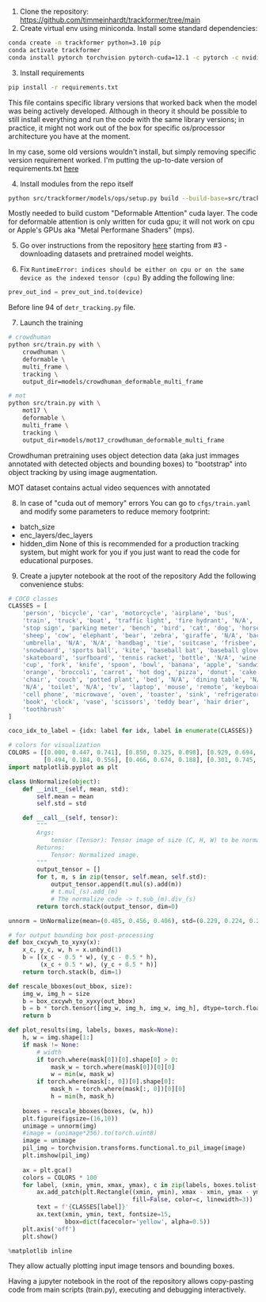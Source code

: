 1. Clone the repository: https://github.com/timmeinhardt/trackformer/tree/main
2. Create virtual env using miniconda. Install some standard dependencies:
```bash
conda create -n trackformer python=3.10 pip
conda activate trackformer
conda install pytorch torchvision pytorch-cuda=12.1 -c pytorch -c nvidia
```
3. Install requirements
```bash
pip install -r requirements.txt
```
This file contains specific library versions that worked back when the model was being actively developed. Although in theory it should be possible to still install everything and run the code with the same library versions; in practice, it might not work out of the box for specific os/processor architecture you have at the moment.   

In my case, some old versions wouldn't install, but simply removing specific version requirement worked. I'm putting the up-to-date version of requirements.txt [here](./requirements.txt)    

4. Install modules from the repo itself
```bash
python src/trackformer/models/ops/setup.py build --build-base=src/trackformer/models/ops/ install
```
Mostly needed to build custom "Deformable Attention" cuda layer. The code for deformable attention is only written for cuda gpu; it will not work on cpu or Apple's GPUs aka "Metal Performane Shaders" (mps).   

5. Go over instructions from the repository [here](https://github.com/timmeinhardt/trackformer/blob/main/docs/INSTALL.md) starting from #3 - downloading datasets and pretrained model weights.   

6. Fix `RuntimeError: indices should be either on cpu or on the same device as the indexed tensor (cpu)`
By adding the following line:
```python
prev_out_ind = prev_out_ind.to(device)
```
Before line 94 of `detr_tracking.py` file.   

7. Launch the training 
```bash
# crowdhuman
python src/train.py with \
    crowdhuman \
    deformable \
    multi_frame \
    tracking \
    output_dir=models/crowdhuman_deformable_multi_frame

# mot
python src/train.py with \
    mot17 \
    deformable \
    multi_frame \
    tracking \
    output_dir=models/mot17_crowdhuman_deformable_multi_frame
```

Crowdhuman pretraining uses object detection data (aka just immages annotated with detected objects and bounding boxes) to "bootstrap" into object tracking by using image augmentation.   

MOT dataset contains actual video sequences with annotated 

8. In case of "cuda out of memory" errors
You can go to `cfgs/train.yaml` and modify some parameters to reduce memory footprint:
- batch_size
- enc_layers/dec_layers
- hidden_dim
None of this is recommended for a production tracking system, but might work for you if you just want to read the code for educational purposes.

9. Create a jupyter notebook at the root of the repository
Add the following convenience stubs:
```python
# COCO classes
CLASSES = [
    'person', 'bicycle', 'car', 'motorcycle', 'airplane', 'bus',
    'train', 'truck', 'boat', 'traffic light', 'fire hydrant', 'N/A',
    'stop sign', 'parking meter', 'bench', 'bird', 'cat', 'dog', 'horse',
    'sheep', 'cow', 'elephant', 'bear', 'zebra', 'giraffe', 'N/A', 'backpack',
    'umbrella', 'N/A', 'N/A', 'handbag', 'tie', 'suitcase', 'frisbee', 'skis',
    'snowboard', 'sports ball', 'kite', 'baseball bat', 'baseball glove',
    'skateboard', 'surfboard', 'tennis racket', 'bottle', 'N/A', 'wine glass',
    'cup', 'fork', 'knife', 'spoon', 'bowl', 'banana', 'apple', 'sandwich',
    'orange', 'broccoli', 'carrot', 'hot dog', 'pizza', 'donut', 'cake',
    'chair', 'couch', 'potted plant', 'bed', 'N/A', 'dining table', 'N/A',
    'N/A', 'toilet', 'N/A', 'tv', 'laptop', 'mouse', 'remote', 'keyboard',
    'cell phone', 'microwave', 'oven', 'toaster', 'sink', 'refrigerator', 'N/A',
    'book', 'clock', 'vase', 'scissors', 'teddy bear', 'hair drier',
    'toothbrush'
]

coco_idx_to_label = {idx: label for idx, label in enumerate(CLASSES)}

# colors for visualization
COLORS = [[0.000, 0.447, 0.741], [0.850, 0.325, 0.098], [0.929, 0.694, 0.125],
          [0.494, 0.184, 0.556], [0.466, 0.674, 0.188], [0.301, 0.745, 0.933]]
import matplotlib.pyplot as plt

class UnNormalize(object):
    def __init__(self, mean, std):
        self.mean = mean
        self.std = std

    def __call__(self, tensor):
        """
        Args:
            tensor (Tensor): Tensor image of size (C, H, W) to be normalized.
        Returns:
            Tensor: Normalized image.
        """
        output_tensor = []
        for t, m, s in zip(tensor, self.mean, self.std):
            output_tensor.append(t.mul(s).add(m))
            # t.mul_(s).add_(m)
            # The normalize code -> t.sub_(m).div_(s)
        return torch.stack(output_tensor, dim=0)

unnorm = UnNormalize(mean=(0.485, 0.456, 0.406), std=(0.229, 0.224, 0.225))

# for output bounding box post-processing
def box_cxcywh_to_xyxy(x):
    x_c, y_c, w, h = x.unbind(1)
    b = [(x_c - 0.5 * w), (y_c - 0.5 * h),
         (x_c + 0.5 * w), (y_c + 0.5 * h)]
    return torch.stack(b, dim=1)

def rescale_bboxes(out_bbox, size):
    img_w, img_h = size
    b = box_cxcywh_to_xyxy(out_bbox)
    b = b * torch.tensor([img_w, img_h, img_w, img_h], dtype=torch.float32)
    return b

def plot_results(img, labels, boxes, mask=None):
    h, w = img.shape[1:]
    if mask != None:
        # width
        if torch.where(mask[0])[0].shape[0] > 0:
            mask_w = torch.where(mask[0])[0][0]
            w = min(w, mask_w)
        if torch.where(mask[:, 0])[0].shape[0]:
            mask_h = torch.where(mask[:, 0])[0][0]
            h = min(h, mask_h)
            
    boxes = rescale_bboxes(boxes, (w, h))
    plt.figure(figsize=(16,10))
    unimage = unnorm(img)
    #image = (unimage*256).to(torch.uint8)
    image = unimage
    pil_img = torchvision.transforms.functional.to_pil_image(image)
    plt.imshow(pil_img)
    
    ax = plt.gca()
    colors = COLORS * 100
    for label, (xmin, ymin, xmax, ymax), c in zip(labels, boxes.tolist(), colors):
        ax.add_patch(plt.Rectangle((xmin, ymin), xmax - xmin, ymax - ymin,
                                   fill=False, color=c, linewidth=3))
        text = f'{CLASSES[label]}'
        ax.text(xmin, ymin, text, fontsize=15,
                bbox=dict(facecolor='yellow', alpha=0.5))
    plt.axis('off')
    plt.show()

%matplotlib inline
```
They allow actually plotting input image tensors and bounding boxes.   

Having a jupyter notebook in the root of the repository allows copy-pasting code from main scripts (train.py), executing and debugging interactively.
